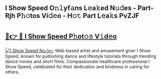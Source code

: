 ## I Show Speed O𝚗𝚕yf𝚊ns L𝚎a𝚔ed N𝚞𝚍es - Part-Rjh P𝚑𝚘tos Vi𝚍𝚎o - H𝚘𝚝 Part L𝚎a𝚔s PvZJF

# <h2><a href="http://kfcmp0r.oniu.top/?m=I+Show+Speed">🔗👉 🔴 I Show Speed P𝚑ot𝚘𝚜 V𝚒d𝚎o</a></h2>

[![I Show Speed Nu𝚍e𝚜](https://i.imgur.com/0qMVB7G.gif)](http://kfcmp0r.oniu.top/?m=I+Show+Speed)
Web-based artist and amusement giver I Show Speed, known for publishing dance and lifestyle tutorials through trending dance moves and short films. Compassionate healthcare professional I Show Speed, celebrated for their dedication and kindness in caring for others.  
